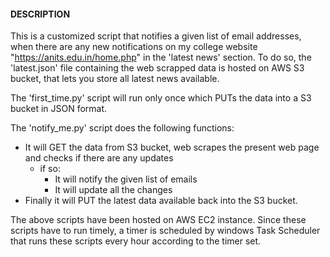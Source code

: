 <h4> DESCRIPTION </h4>

This is a customized script that notifies a given list of email addresses, when there are any new notifications on my college website "https://anits.edu.in/home.php" in the 'latest news' section.
To do so, the 'latest.json' file containing the web scrapped data is hosted on AWS S3 bucket, that lets you store all latest news available.

The 'first_time.py' script will run only once which PUTs the data into a S3 bucket in JSON format.

The 'notify_me.py' script does the following functions:
* It will GET the data from S3 bucket, web scrapes the present web page and checks if there are any updates
    * if so:
        * It will notify the given list of emails
        * It will update all the changes 
* Finally it will PUT the latest data available back into the S3 bucket. </ul>
The above scripts have been hosted on AWS EC2 instance. Since these scripts have to run timely, a timer is scheduled by windows Task Scheduler that runs these scripts every hour according to the timer set.

